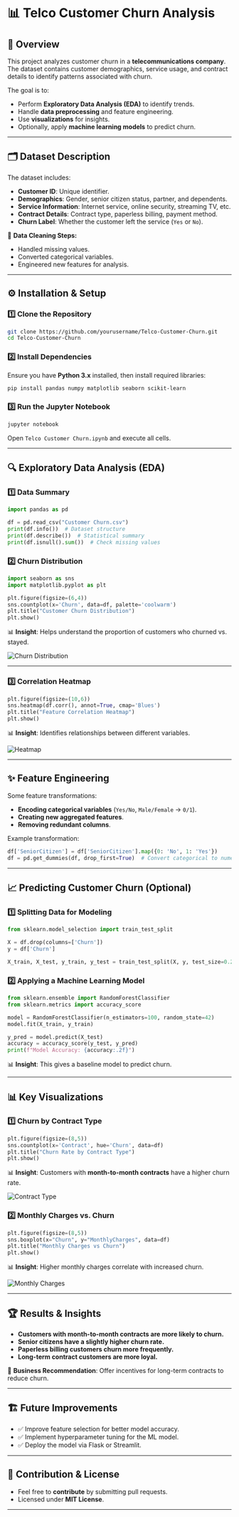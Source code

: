 # 📊 Telco Customer Churn Analysis

## 📌 Overview
This project analyzes customer churn in a **telecommunications company**. The dataset contains customer demographics, service usage, and contract details to identify patterns associated with churn.

The goal is to:
- Perform **Exploratory Data Analysis (EDA)** to identify trends.
- Handle **data preprocessing** and feature engineering.
- Use **visualizations** for insights.
- Optionally, apply **machine learning models** to predict churn.

---

## 🗂️ Dataset Description
The dataset includes:
- **Customer ID**: Unique identifier.
- **Demographics**: Gender, senior citizen status, partner, and dependents.
- **Service Information**: Internet service, online security, streaming TV, etc.
- **Contract Details**: Contract type, paperless billing, payment method.
- **Churn Label**: Whether the customer left the service (`Yes` or `No`).

📌 **Data Cleaning Steps:**
- Handled missing values.
- Converted categorical variables.
- Engineered new features for analysis.

---

## ⚙️ Installation & Setup

### **1️⃣ Clone the Repository**
```bash
git clone https://github.com/yourusername/Telco-Customer-Churn.git
cd Telco-Customer-Churn
```
### **2️⃣ Install Dependencies**
Ensure you have **Python 3.x** installed, then install required libraries:

```bash
pip install pandas numpy matplotlib seaborn scikit-learn
```

### **3️⃣ Run the Jupyter Notebook**
```bash
jupyter notebook
```
Open `Telco Customer Churn.ipynb` and execute all cells.

---

## 🔍 Exploratory Data Analysis (EDA)

### **1️⃣ Data Summary**
```python
import pandas as pd

df = pd.read_csv("Customer Churn.csv")
print(df.info())  # Dataset structure
print(df.describe())  # Statistical summary
print(df.isnull().sum())  # Check missing values
```

### **2️⃣ Churn Distribution**
```python
import seaborn as sns
import matplotlib.pyplot as plt

plt.figure(figsize=(6,4))
sns.countplot(x='Churn', data=df, palette='coolwarm')
plt.title("Customer Churn Distribution")
plt.show()
```
📊 **Insight**: Helps understand the proportion of customers who churned vs. stayed.

![Churn Distribution](https://via.placeholder.com/600x400?text=Churn+Distribution)

---

### **3️⃣ Correlation Heatmap**
```python
plt.figure(figsize=(10,6))
sns.heatmap(df.corr(), annot=True, cmap='Blues')
plt.title("Feature Correlation Heatmap")
plt.show()
```
📊 **Insight**: Identifies relationships between different variables.

![Heatmap](https://via.placeholder.com/600x400?text=Feature+Correlation)

---

## ✨ Feature Engineering
Some feature transformations:
- **Encoding categorical variables** (`Yes/No`, `Male/Female` → `0/1`).
- **Creating new aggregated features**.
- **Removing redundant columns**.

Example transformation:
```python
df['SeniorCitizen'] = df['SeniorCitizen'].map({0: 'No', 1: 'Yes'})
df = pd.get_dummies(df, drop_first=True)  # Convert categorical to numerical
```

---

## 📈 Predicting Customer Churn (Optional)

### **1️⃣ Splitting Data for Modeling**
```python
from sklearn.model_selection import train_test_split

X = df.drop(columns=['Churn'])
y = df['Churn']

X_train, X_test, y_train, y_test = train_test_split(X, y, test_size=0.2, random_state=42)
```

### **2️⃣ Applying a Machine Learning Model**
```python
from sklearn.ensemble import RandomForestClassifier
from sklearn.metrics import accuracy_score

model = RandomForestClassifier(n_estimators=100, random_state=42)
model.fit(X_train, y_train)

y_pred = model.predict(X_test)
accuracy = accuracy_score(y_test, y_pred)
print(f"Model Accuracy: {accuracy:.2f}")
```
📊 **Insight**: This gives a baseline model to predict churn.

---

## 📊 Key Visualizations

### **1️⃣ Churn by Contract Type**
```python
plt.figure(figsize=(8,5))
sns.countplot(x='Contract', hue='Churn', data=df)
plt.title("Churn Rate by Contract Type")
plt.show()
```
📊 **Insight**: Customers with **month-to-month contracts** have a higher churn rate.

![Contract Type](https://via.placeholder.com/600x400?text=Churn+by+Contract+Type)

### **2️⃣ Monthly Charges vs. Churn**
```python
plt.figure(figsize=(8,5))
sns.boxplot(x="Churn", y="MonthlyCharges", data=df)
plt.title("Monthly Charges vs Churn")
plt.show()
```
📊 **Insight**: Higher monthly charges correlate with increased churn.

![Monthly Charges](https://via.placeholder.com/600x400?text=Monthly+Charges+vs+Churn)

---

## 🏆 Results & Insights
- **Customers with month-to-month contracts are more likely to churn.**
- **Senior citizens have a slightly higher churn rate.**
- **Paperless billing customers churn more frequently.**
- **Long-term contract customers are more loyal.**

📢 **Business Recommendation**: Offer incentives for long-term contracts to reduce churn.

---

## 🏗️ Future Improvements
- ✅ Improve feature selection for better model accuracy.
- ✅ Implement hyperparameter tuning for the ML model.
- ✅ Deploy the model via Flask or Streamlit.

---

## 🤝 Contribution & License
- Feel free to **contribute** by submitting pull requests.
- Licensed under **MIT License**.

---
